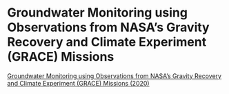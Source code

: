 # Groundwater Monitoring using Observations from NASA’s Gravity Recovery and Climate Experiment (GRACE) Missions





[Groundwater Monitoring using Observations from NASA’s Gravity Recovery and Climate Experiment (GRACE) Missions (2020)](https://appliedsciences.nasa.gov/join-mission/training/english/arset-groundwater-monitoring-using-observations-nasas-gravity)